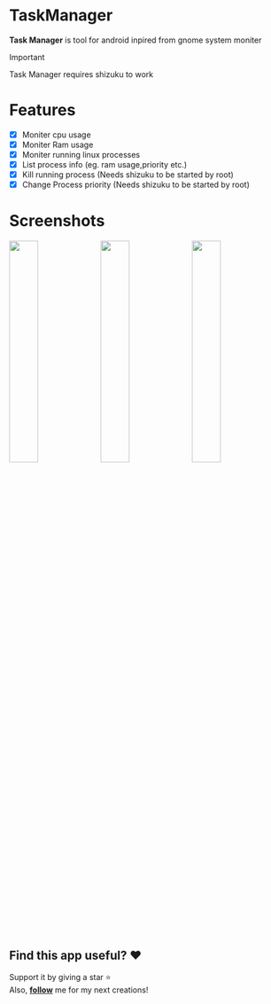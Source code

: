 # TaskManager
**Task Manager** is tool for android inpired from gnome system moniter

> [!IMPORTANT]
Task Manager requires shizuku to work

# Features
- [x] Moniter cpu usage
- [x] Moniter Ram usage
- [x] Moniter running linux processes
- [x] List process info (eg. ram usage,priority etc.)
- [x] Kill running process (Needs shizuku to be started by root)
- [x] Change Process priority (Needs shizuku to be started by root)

# Screenshots
<div>
<img src="https://github.com/user-attachments/assets/426834f4-d7c1-4207-b324-125b8dc1dc26" width="32%" />
  <img src="https://github.com/user-attachments/assets/f5f587dc-4ca4-46d1-8930-7da91a8bca4e" width="32%" />
    <img src="https://github.com/user-attachments/assets/ae1c360c-bf9b-40dc-8275-18522275dfe7" width="32%" />
</div>



## Find this app useful? :heart:
Support it by giving a star :star: <br>
Also, **__[follow](https://github.com/Rohitkushvaha01)__** me for my next creations!

